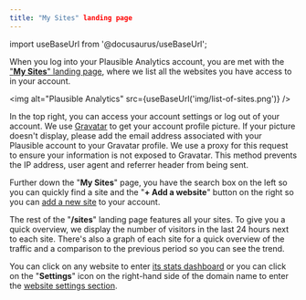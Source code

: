 ```yaml
---
title: "My Sites" landing page
---
```


import useBaseUrl from '@docusaurus/useBaseUrl';

When you log into your Plausible Analytics account, you are met with the ["**My Sites**" landing page](https://plausible.io/sites), where we list all the websites you have access to in your account.

<img alt="Plausible Analytics" src={useBaseUrl('img/list-of-sites.png')} />

In the top right, you can access your account settings or log out of your account. We use [Gravatar](https://gravatar.com) to get your account profile picture. If your picture doesn't display, please add the email address associated with your Plausible account to your Gravatar profile. We use a proxy for this request to ensure your information is not exposed to Gravatar. This method prevents the IP address, user agent and referrer header from being sent.

Further down the "**My Sites**" page, you have the search box on the left so you can quickly find a site and the "**+ Add a website**" button on the right so you can [add a new site](add-website.md) to your account.

The rest of the "**/sites**" landing page features all your sites. To give you a quick overview, we display the number of visitors in the last 24 hours next to each site. There's also a graph of each site for a quick overview of the traffic and a comparison to the previous period so you can see the trend. 

You can click on any website to enter [its stats dashboard](guided-tour.md) or you can click on the "**Settings**" icon on the right-hand side of the domain name to enter the [website settings section](website-settings.md).
